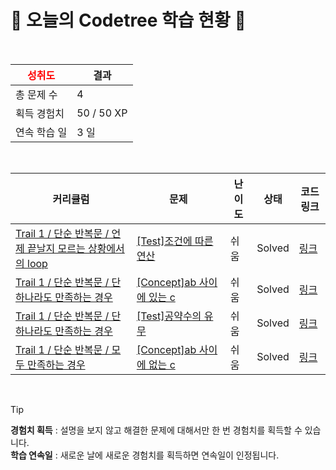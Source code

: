 # 🌲 오늘의 Codetree 학습 현황 🌲

<br />

| <span style="color:red;display:block;text-align:center;"> **성취도**</span> | 결과 |
|---|---|
| 총 문제 수 | 4 |
| 획득 경험치 | 50 / 50 XP |
| 연속 학습 일 | 3 일 |

<br />

|커리큘럼|문제|난이도|상태|코드 링크|
|---|---|---|---|---|
|[Trail 1 / 단순 반복문 / 언제 끝날지 모르는 상황에서의 loop](https://https://en.codetree.ai/trail-info/novice-low/)|[[Test]조건에 따른 연산](https://https://en.codetree.ai/trails/complete/curated-cards/test-operatino-by-rule/)|쉬움|Solved|[링크](https://github.com/HEEJINO/codetree-TILs/blob/main/250111/%EC%A1%B0%EA%B1%B4%EC%97%90%20%EB%94%B0%EB%A5%B8%20%EC%97%B0%EC%82%B0/operatino-by-rule.c)|
|[Trail 1 / 단순 반복문 / 단 하나라도 만족하는 경우](https://https://en.codetree.ai/trail-info/novice-low/)|[[Concept]ab 사이에 있는 c](https://https://en.codetree.ai/trails/complete/curated-cards/intro-c-between-a-and-b/)|쉬움|Solved|[링크](https://github.com/HEEJINO/codetree-TILs/blob/main/250111/ab%20%EC%82%AC%EC%9D%B4%EC%97%90%20%EC%9E%88%EB%8A%94%20c/c-between-a-and-b.c)|
|[Trail 1 / 단순 반복문 / 단 하나라도 만족하는 경우](https://https://en.codetree.ai/trail-info/novice-low/)|[[Test]공약수의 유무](https://https://en.codetree.ai/trails/complete/curated-cards/test-presence-or-absence-of-a-common-divisor/)|쉬움|Solved|[링크](https://github.com/HEEJINO/codetree-TILs/blob/main/250111/%EA%B3%B5%EC%95%BD%EC%88%98%EC%9D%98%20%EC%9C%A0%EB%AC%B4/presence-or-absence-of-a-common-divisor.c)|
|[Trail 1 / 단순 반복문 / 모두 만족하는 경우](https://https://en.codetree.ai/trail-info/novice-low/)|[[Concept]ab 사이에 없는 c](https://https://en.codetree.ai/trails/complete/curated-cards/intro-c-between-a-and-b-2/)|쉬움|Solved|[링크](https://github.com/HEEJINO/codetree-TILs/blob/main/250111/ab%20%EC%82%AC%EC%9D%B4%EC%97%90%20%EC%97%86%EB%8A%94%20c/c-between-a-and-b-2.c)|


<br />

> [!TIP]
> **경험치 획득** : 설명을 보지 않고 해결한 문제에 대해서만 한 번 경험치를 획득할 수 있습니다.  
> **학습 연속일** : 새로운 날에 새로운 경험치를 획득하면 연속일이 인정됩니다.

